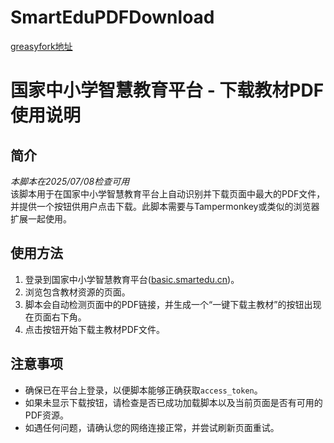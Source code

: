 # SmartEduPDFDownload
[greasyfork地址](https://greasyfork.org/zh-CN/scripts/541986-%E5%9B%BD%E5%AE%B6%E4%B8%AD%E5%B0%8F%E5%AD%A6%E6%99%BA%E6%85%A7%E6%95%99%E8%82%B2%E5%B9%B3%E5%8F%B0-%E4%B8%8B%E8%BD%BD%E6%95%99%E6%9D%90pdf)
# 国家中小学智慧教育平台 - 下载教材PDF 使用说明

## 简介
_本脚本在2025/07/08检查可用_  
该脚本用于在国家中小学智慧教育平台上自动识别并下载页面中最大的PDF文件，并提供一个按钮供用户点击下载。此脚本需要与Tampermonkey或类似的浏览器扩展一起使用。

## 使用方法

1. 登录到国家中小学智慧教育平台([basic.smartedu.cn](https://basic.smartedu.cn/))。
2. 浏览包含教材资源的页面。
3. 脚本会自动检测页面中的PDF链接，并生成一个“一键下载主教材”的按钮出现在页面右下角。
4. 点击按钮开始下载主教材PDF文件。

## 注意事项

- 确保已在平台上登录，以便脚本能够正确获取`access_token`。
- 如果未显示下载按钮，请检查是否已成功加载脚本以及当前页面是否有可用的PDF资源。
- 如遇任何问题，请确认您的网络连接正常，并尝试刷新页面重试。
